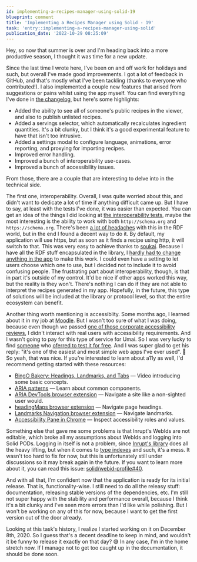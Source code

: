 ```yaml
---
id: implementing-a-recipes-manager-using-solid-19
blueprint: comment
title: 'Implementing a Recipes Manager using Solid - 19'
task: 'entry::implementing-a-recipes-manager-using-solid'
publication_date: '2022-10-29 08:25:09'
---
```


Hey, so now that summer is over and I'm heading back into a more productive season, I thought it was time for a new update.

Since the last time I wrote here, I've been on and off work for holidays and such, but overall I've made good improvements. I got a lot of feedback in GitHub, and that's mostly what I've been tackling (thanks to everyone who contributed!). I also implemented a couple new features that arised from suggestions or pains whilst using the app myself. You can find everything I've done in [the changelog](https://github.com/NoelDeMartin/umai/blob/main/CHANGELOG.md), but here's some highlights:

- Added the ability to see all of someone's public recipes in the viewer, and also to publish unlisted recipes.
- Added a servings selector, which automatically recalculates ingredient quantities. It's a bit clunky, but I think it's a good experimental feature to have that isn't too intrusive.
- Added a settings modal to configure language, animations, error reporting, and proxying for importing recipes.
- Improved error handling.
- Improved a bunch of interoperability use-cases.
- Improved a bunch of accessibility issues.

From those, there are a couple that are interesting to delve into in the technical side.

The first one, interoperability. Overall, I was quite worried about this, and didn't want to dedicate a lot of time if anything difficult came up. But I have to say, at least with the tests I've done, it was easier than expected. You can get an idea of the things I did looking at [the interoperability tests](https://github.com/NoelDeMartin/umai/blob/main/cypress/integration/interoperability.spec.ts), maybe the most interesting is the ability to work with both `http://schema.org` and `https://schema.org`. There's been [a lot of headaches](https://github.com/linkeddata/rdflib.js/issues/550) with this in the RDF world, but in the end I found a decent way to do it. By default, my application will use https, but as soon as it finds a recipe using http, it will switch to that. This was very easy to achieve thanks to [soukai](https://github.com/noeldemartin/soukai-solid). Because I have all the RDF stuff encapsulated in the library, I [hardly had to change anything in the app](https://github.com/NoelDeMartin/umai/blob/main/src/services/CookbookService.ts#L261..L279) to make this work. I could even have a setting to let users choose which one to use, but I decided not to include it to avoid confusing people. The frustrating part about interoperability, though, is that in part it's outside of my control. It'd be nice if other apps worked this way, but the reality is they won't. There's nothing I can do if they are not able to interpret the recipes generated in my app. Hopefully, in the future, this type of solutions will be included at the library or protocol level, so that the entire ecosystem can benefit.

Another thing worth mentioning is accessiblity. Some months ago, I learned about it in my job at [Moodle](moodle.com/). But I wasn't too sure of what I was doing, because even though we passed [one of those corporate accessibility reviews](https://www.webkeyit.com/accessibility-services/digital-accessibility-audit-and-accreditation/), I didn't interact with real users with accessibility requirements. And I wasn't going to pay for this type of service for Umai. So I was very lucky to find [someone](https://devinprater.flounder.online/about.gmi) who [oferred to test it for free](https://devin.masto.host/@devinprater/108544233098896674). And I was super glad to get his reply: "it's one of the easiest and most simple web apps I've ever used". 🥳 So yeah, that was nice. If you're interested to learn about a11y as well, I'd recommend getting started with these resources:

- [BingO Bakery: Headings, Landmarks, and Tabs](https://www.youtube.com/watch?v=HE2R86EZPMA) — Video introducing some basic concepts.
- [ARIA patterns](https://www.w3.org/WAI/ARIA/apg/patterns/) — Learn about common components.
- [ARIA DevTools browser extension](https://chrome.google.com/webstore/detail/aria-devtools/dneemiigcbbgbdjlcdjjnianlikimpck) — Navigate a site like a non-sighted user would.
- [headingMaps browser extension](https://chrome.google.com/webstore/detail/headingsmap/flbjommegcjonpdmenkdiocclhjacmbi) — Navigate page headings.
- [Landmarks Navigation browser extension](https://chrome.google.com/webstore/detail/landmark-navigation-via-k/ddpokpbjopmeeiiolheejjpkonlkklgp) — Navigate landmarks.
- [Accessibility Pane in Chrome](https://developer.chrome.com/docs/devtools/accessibility/reference/#pane) — Inspect accessibility roles and values.

Something else that gave me some problems is that Inrupt's WebIds are not editable, which broke all my assumptions about WebIds and logging into Solid PODs. Logging in itself is not a problem, since [Inrupt's library](https://github.com/inrupt/solid-client-authn-js/) does all the heavy lifting, but when it comes to [type indexes](https://github.com/solid/type-indexes) and such, it's a mess. It wasn't too hard to fix for now, but this is unfortunately still under discussions so it may break again in the future. If you want to learn more about it, you can read this issue: [solid/webid-profile#40](https://github.com/solid/webid-profile/issues/40).

And with all that, I'm confident now that the application is ready for its initial release. That is, functionality-wise. I still need to do all the releasy stuff: documentation, releasing stable versions of the dependencies, etc. I'm still not super happy with the stability and performance overall, because I think it's a bit clunky and I've seen more errors than I'd like while polishing. But I won't be working on any of this for now, because I want to get the first version out of the door already.

Looking at this task's history, I realize I started working on it on December 8th, 2020. So I guess that's a decent deadline to keep in mind, and wouldn't it be funny to release it exactly on that day? 😅 In any case, I'm in the home stretch now. If I manage not to get too caught up in the documentation, it should be done soon.
